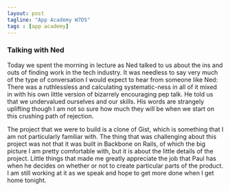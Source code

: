 ```yaml
---
layout: post
tagline: "App Academy W7D5"
tags : [app academy]
---
```



### Talking with Ned

Today we spent the morning in lecture as Ned talked to us about the ins and outs of finding work in the tech industry. It was needless to say very much of the type of conversation I would expect to hear from someone like Ned: There was a ruthlessless and calculating systematic-ness in all of it mixed in with his own little version of bizarrely encouraging pep talk. He told us that we undervalued ourselves and our skills. His words are strangely uplifting though I am not so sure how much they will be when we start on this crushing path of rejection.

The project that we were to build is a clone of Gist, which is something that I am not particularly familiar with. The thing that was challenging about this project was not that it was built in Backbone on Rails, of which the big picture I am pretty comfortable with, but it is about the little details of the project. Little things that made me greatly appreciate the job that Paul has when he decides on whether or not to create particular parts of the product. I am still working at it as we speak and hope to get more done when I get home tonight.